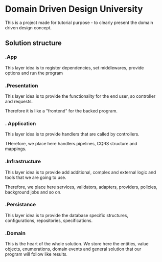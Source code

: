 # Domain Driven Design University

This is a project made for tutorial purpose - to clearly present the domain driven design concept.

## Solution structure

### .App

This layer idea is to register dependencies, set middlewares, provide options and run the program

### .Presentation

This layer idea is to provide the functionality for the end user, so controller and requests. 

Therefore it is like a "frontend" for the backed program.

### . Application

This layer idea is to provide handlers that are called by controllers. 

THerefore, we place here handlers pipelines, CQRS structure and mappings.

### .Infrastructure

This layer idea is to provide add additional, complex and external logic and tools that we are going to use.

Therefore, we place here services, validators, adapters, providers, policies, background jobs and so on.

### .Persistance

This layer idea is to provide the database specific structures, configurations, repositories, specifications.

### .Domain

This is the heart of the whole solution. We store here the entities, value objects, enumerations, domain events and general solution that our program will follow like results.